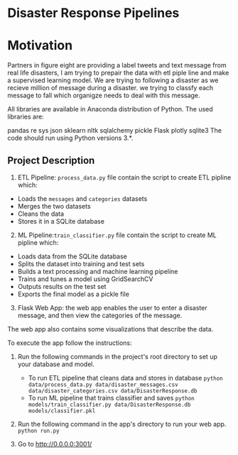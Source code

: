 # Disaster Response Pipelines

# Motivation

Partners in figure eight are providing a label tweets and text message from real life disasters, I am trying to prepair the data with etl piple line and make  a supervised learning model. We are trying to following a disaster as we recieve million of message during a disaster. we trying to classfy each message to fall which organigze needs to deal with this message.

All libraries are available in Anaconda distribution of Python. The used libraries are:

pandas
re
sys
json
sklearn
nltk
sqlalchemy
pickle
Flask
plotly
sqlite3
The code should run using Python versions 3.*.
## Project Description
1. ETL Pipeline: `process_data.py` file contain the script to create ETL pipline which:

- Loads the `messages` and `categories` datasets
- Merges the two datasets
- Cleans the data
- Stores it in a SQLite database

2. ML Pipeline:`train_classifier.py` file contain the script to create ML pipline which:

- Loads data from the SQLite database
- Splits the dataset into training and test sets
- Builds a text processing and machine learning pipeline
- Trains and tunes a model using GridSearchCV
- Outputs results on the test set
- Exports the final model as a pickle file

3. Flask Web App: the web app enables the user to enter a disaster message, and then view the categories of the message.

The web app also contains some visualizations that describe the data. 

To execute the app follow the instructions:
1. Run the following commands in the project's root directory to set up your database and model.

    - To run ETL pipeline that cleans data and stores in database
        `python data/process_data.py data/disaster_messages.csv data/disaster_categories.csv data/DisasterResponse.db`
    - To run ML pipeline that trains classifier and saves
        `python models/train_classifier.py data/DisasterResponse.db models/classifier.pkl`

2. Run the following command in the app's directory to run your web app.
    `python run.py`

3. Go to http://0.0.0.0:3001/
 